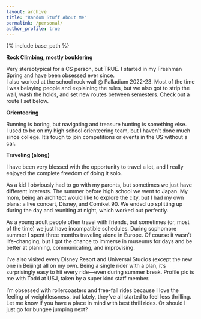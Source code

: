```yaml
---
layout: archive
title: "Random Stuff About Me"
permalink: /personal/
author_profile: true
---
```


{% include base_path %}

**Rock Climbing, mostly bouldering**

Very stereotypical for a CS person, but TRUE. I started in my Freshman Spring and have been obsessed ever since.<br>
I also worked at the school rock wall @ Palladium 2022-23. Most of the time I was belaying people and explaining the rules, but we also got to strip the wall, wash the holds, and set new routes between semesters. Check out a route I set below.

**Orienteering**

Running is boring, but navigating and treasure hunting is something else.<br>
I used to be on my high school orienteering team, but I haven’t done much since college. It’s tough to join competitions or events in the US without a car.

**Traveling (along)**

I have been very blessed with the opportunity to travel a lot, and I really enjoyed the complete freedom of doing it solo. 

As a kid I obviously had to go with my parents, but sometimes we just have different interests. The summer before high school we went to Japan. My mom, being an architect would like to explore the city, but I had my own plans: a live concert, Disney, and Comiket 90. We ended up splitting up during the day and reuniting at night, which worked out perfectly.

As a young adult people often travel with friends, but sometimes (or, most of the time) we just have incompatible schedules. During sophomore summer I spent three months traveling alone in Europe. Of course it wasn’t life-changing, but I got the chance to immerse in museums for days and be better at planning, communicating, and improvising. 

I’ve also visited every Disney Resort and Universal Studios (except the new one in Beijing) all on my own. Being a single rider with a plan, it’s surprisingly easy to hit every ride—even during summer break. Profile pic is me with Todd at USJ, taken by a super kind staff member.

I’m obsessed with rollercoasters and free-fall rides because I love the feeling of weightlessness, but lately, they’ve all started to feel less thrilling. Let me know if you have a place in mind with best thrill rides. Or should I just go for bungee jumping next?




